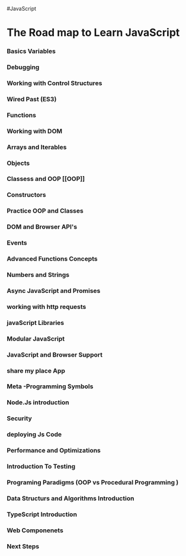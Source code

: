 #JavaScript 
# The Road map to Learn JavaScript


### Basics Variables 
### Debugging 

### Working with Control Structures 

### Wired Past (ES3)

### Functions 

### Working with DOM

### Arrays and Iterables

### Objects
### Classess and OOP [[OOP]]
### Constructors 
### Practice OOP and Classes 

### DOM and Browser API's
### Events 

### Advanced Functions Concepts 

### Numbers and Strings 
### Async JavaScript and Promises
### working with http requests 

### javaScript Libraries 
### Modular JavaScript
### JavaScript and Browser Support 
### share my place App
### Meta -Programming Symbols
### Node.Js introduction 
### Security
### deploying Js Code 
### Performance and Optimizations 
### Introduction To Testing 
### Programing Paradigms (OOP vs Procedural Programming )

### Data Structurs and Algorithms Introduction
### TypeScript Introduction 
### Web Componenets 
### Next Steps 
